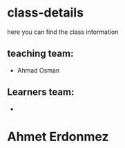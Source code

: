 # class-details
here you can find the class information
## teaching team:
- Ahmad Osman

## Learners team:
- 

# Ahmet Erdonmez
